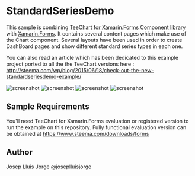 StandardSeriesDemo
==================

This sample is combining [TeeChart for Xamarin.Forms Component library](https://www.steema.com/product/forms) with [Xamarin.Forms](https://www.xamarin.com/forms). 
It contains several content pages which make use of the Chart component. Several layouts have been used in order to create DashBoard pages and show different standard series types in each one.

You can also read an article which has been dedicated to this example project ported to all the the TeeChart versions here :
http://steema.com/wp/blog/2015/06/18/check-out-the-new-standardseriesdemo-example/


![screenshot](https://github.com/Steema/teechart-xamarin-forms-samples/blob/master/StandardSeriesDemo/Screenshots/StandardSeriesDemo1.PNG?raw=true "Xamarin.Forms")
![screenshot](https://github.com/Steema/teechart-xamarin-forms-samples/blob/master/StandardSeriesDemo/Screenshots/StandardSeriesDemo2.PNG=raw=true "Xamarin.Forms")
![screenshot](https://github.com/Steema/teechart-xamarin-forms-samples/blob/master/StandardSeriesDemo/Screenshots/StandardSeriesDemo3.PNG=raw=true "Xamarin.Forms")
![screenshot](https://github.com/Steema/teechart-xamarin-forms-samples/blob/master/StandardSeriesDemo/Screenshots/StandardSeriesDemo4.PNG=raw=true "Xamarin.Forms")

## Sample Requirements

You'll need TeeChart for Xamarin.Forms evaluation or registered version to run the example on this repository. Fully functional evaluation version can be obtained at https://www.steema.com/downloads/forms


Author
------
Josep Lluis Jorge
@joseplluisjorge